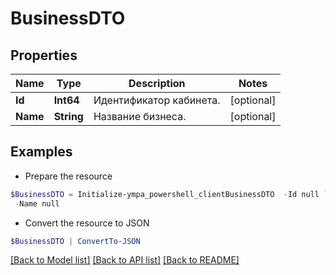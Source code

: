 # BusinessDTO
## Properties

Name | Type | Description | Notes
------------ | ------------- | ------------- | -------------
**Id** | **Int64** | Идентификатор кабинета. | [optional] 
**Name** | **String** | Название бизнеса. | [optional] 

## Examples

- Prepare the resource
```powershell
$BusinessDTO = Initialize-ympa_powershell_clientBusinessDTO  -Id null `
 -Name null
```

- Convert the resource to JSON
```powershell
$BusinessDTO | ConvertTo-JSON
```

[[Back to Model list]](../README.md#documentation-for-models) [[Back to API list]](../README.md#documentation-for-api-endpoints) [[Back to README]](../README.md)

